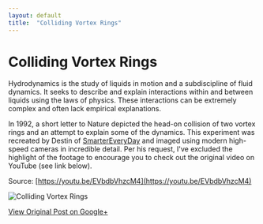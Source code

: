 ```yaml
---
layout: default
title:  "Colliding Vortex Rings"
---
```


# Colliding Vortex Rings

Hydrodynamics is the study of liquids in motion and a subdiscipline of fluid dynamics. It seeks to describe and explain interactions within and between liquids using the laws of physics. These interactions can be extremely complex and often lack empirical explanations.

In 1992, a short letter to Nature depicted the head-on collision of two vortex rings and an attempt to explain some of the dynamics. This experiment was recreated by Destin of [SmarterEveryDay](https://www.youtube.com/user/destinws2) and imaged using modern high-speed cameras in incredible detail. Per his request, I've excluded the highlight of the footage to encourage you to check out the original video on YouTube (see link below).

Source: [https://youtu.be/EVbdbVhzcM4](https://youtu.be/EVbdbVhzcM4)

![Colliding Vortex Rings](/_img/2018-06-23-Vortex.gif)

[View Original Post on Google+](https://plus.google.com/+ColinSullender/posts/5JvZUbugAZs)
